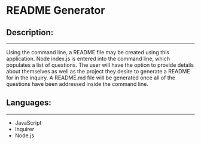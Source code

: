 # README Generator

## Description:

---

Using the command line, a README file may be created using this application. Node index.js is entered into the command line, which populates a list of questions. The user will have the option to provide details about themselves as well as the project they desire to generate a README for in the inquiry. A README.md file will be generated once all of the questions have been addressed inside the command line.
## Languages:

---

- JavaScript
- Inquirer
- Node.js


